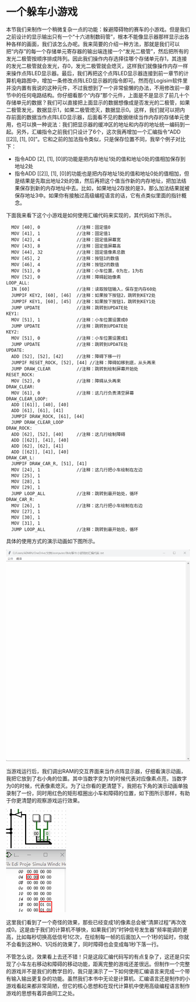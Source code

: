 # 一个躲车小游戏

本节我们来制作一个稍微复杂一点的功能：躲避障碍物的赛车的小游戏。但是我们之前设计的显示输出只有一个“十六进制数码管”，根本不能像显示器那样显示出各种各样的画面，我们该怎么办呢。我来简要的介绍一种方法，那就是我们可以把“内存”的每一个存储单元寄存器的输出端连接一个“发光二极管”，然后把所有的发光二极管按顺序排成阵列。因此我们操作内存选择往哪个存储单元存1，其连接的发光二极管就会发光，存0，发光二极管就会熄灭，这样我们就像操作内存一样来操作点阵LED显示器。最后，我们再把这个点阵LED显示器连接到前一章节的计算机电路图中，增加一条修改点阵LED显示器的指令即可。然而在Logisim软件里并没内置有我说的这种元件，不过我想到了一个非常偷懒的办法，不用修改前一章节中的任何电路结构。你仔细看那个“内存”那个元件，上面是不是显示了前几十个存储单元的数据？我们可以直接把上面显示的数据想像成是否发光的二极管，如果二极管发光，数据显示1，如果二极管熄灭，数据显示0。这样，我们就可以把内存前面的数据当作点阵LED显示器，后面看不见的数据继续当作内存的存储单元使用，也可以换一种说法：我们把显示器的缓冲区的地址和内存的地址统一编码到一起。另外，汇编指令之前我们只设计了6个，这次我再增加一个汇编指令“ADD [[2]], [1], [0]”。它和之前的加法指令类似，只是保存位置不同，我举个例子对比下：
* 指令ADD [2], [1], [0]的功能是把内存地址1处的值和地址0处的值相加保存到地址2处
* 指令ADD [[2]], [1], [0]的功能也是把内存地址1处的值和地址0处的值相加，但是结果是先取出地址2处的值，然后再把这个值当作新的内存地址，把加法结果保存到新的内存地址中去。比如，如果地址2存放的是3，那么加法结果就被保存地址3中。如果你有接触过高级编程语言的话，它有点类似里面的指针概念。

下面我来看下这个小游戏是如何使用汇编代码来实现的，其代码如下所示。


```
  MOV [40], 0              //注释：固定值0
  MOV [41], 1              //注释：固定值1
  MOV [42], 4              //注释：固定值屏幕宽
  MOV [43], 8              //注释：固定值屏幕高
  MOV [44], 32             //注释：固定值像素总数
  MOV [45], 2              //注释：按钮1的数值
  MOV [46], 4              //注释：按钮2的数值
  MOV [51], 0              //注释：小车位置，0为左，1为右
  MOV [52], 0              //注释：障碍起始像素
LOOP_ALL:
  IN [60]                  //注释：读取按钮输入，保存至内存60处
  JUMPIF KEY2, [60], [46]  //注释：如果按下按钮2，跳转到KEY2处
  JUMPIF KEY1, [60], [45]  //注释：如果按下按钮1，跳转到KEY1处
  JUMP UPDATE              //注释：跳转到UPDATE处
KEY1:
  MOV [51], 1              //注释：小车位置设置成0
  JUMP UPDATE              //注释：跳转到UPDATE处
KEY2:
  MOV [51], 0              //注释：小车位置设置成1
  JUMP UPDATE              //注释：跳转到UPDATE处
UPDATE:
  ADD [52], [52], [42]     //注释：障碍下移一行
  JUMPIF RESET_ROCK, [52], [44] //注释：障碍如移到底，从头再来
  JUMP DRAW_CLEAR          //注释：跳转到绘制屏幕开始处
RESET_ROCK:
  MOV [52], 0              //注释：障碍从头再来
DRAW_CLEAR:
  MOV [61], 0              //注释：这几行负责清空屏幕
DRAW_CLEAR_LOOP:
  ADD [[61]], [40], [40]
  ADD [61], [61], [41]
  JUMPIF DRAW_ROCK, [61], [44]
  JUMP DRAW_CLEAR_LOOP
DRAW_ROCK:
  ADD [62], [52], [40]     //注释：这几行绘制障碍
  ADD [[62]], [41], [40]
  ADD [62], [62], [41]
  ADD [[62]], [41], [40]
DRAW_CAR_L:
  JUMPIF DRAW_CAR_R, [51], [41]
  MOV [24], 1              //注释：这几行把小车绘制在左边
  MOV [25], 1
  MOV [28], 1
  MOV [29], 1
  JUMP LOOP_ALL            //注释：跳转到最开始处，循环
DRAW_CAR_R:
  MOV [26], 1              //注释：这几行把小车绘制在右边
  MOV [27], 1
  MOV [30], 1
  MOV [31], 1
  JUMP LOOP_ALL            //注释：跳转到最开始处，循环
```

具体的使用方式的演示动画如下图所示。

![](pic/6-3.gif)

当游戏运行后，我们调出RAM的交互界面来当作点阵显示器，仔细看演示动画，我把它放到了右小角的位置。其中当数字变为1的时候代表对应像素点亮，当数字为0的时候，代表像素熄灭。为了让你看的更清楚下，我把右下角的演示动画单独录制了一份，同时用红色的矩形框圈出小车和障碍的位置，如下图所示那样，有助于你更清楚的观察游戏运行效果。

![](pic/6-4.gif)

这里我们看到了一个奇怪的效果，那些已经变成1的像素总会被“清屏过程”再次改成0。这是由于我们的计算机不够快，如果我们的“时钟信号发生器”频率能调的更高，比如每秒切换高低信号1亿次，在绘制每一帧的后面加入一个1秒的延时，你就不会看到这种0、1闪烁的效果了，同时障碍也会变成每1秒下落一行。

不管怎么说，效果看上去还不错！只是这段汇编代码写的有点复杂了，这还是只实现了小车左右移动和障碍的移动功能，距离完整的游戏还差很远。但制作一个完整的游戏并不是我们的教学目的，我只是演示了一下如何使用汇编语言来完成一个带有输入输出更复杂的功能。虽然我们本书中无论是计算机、汇编语言还是制作的小游戏看起来都非常简陋，但它的核心思想和在现代计算机中使用高级编程语言制作游戏的思想有着异曲同工之处。

